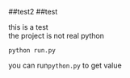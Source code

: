 ##test2
##test

this is a test</br>
the project is not real python

```
python run.py
```

you can run``python.py`` to get value


